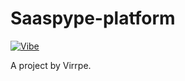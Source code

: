 # Saaspype-platform
<!-- cheevo-badge:start -->
[![Vibe](https://img.shields.io/endpoint?url=https%3A%2F%2Fmotors-dana-eval-builder.trycloudflare.com%2Fapi%2Fbadge%2FVirrpe%2FSaaspype-platform.json)](https://motors-dana-eval-builder.trycloudflare.com/board)
<!-- cheevo-badge:end -->

A project by Virrpe.
